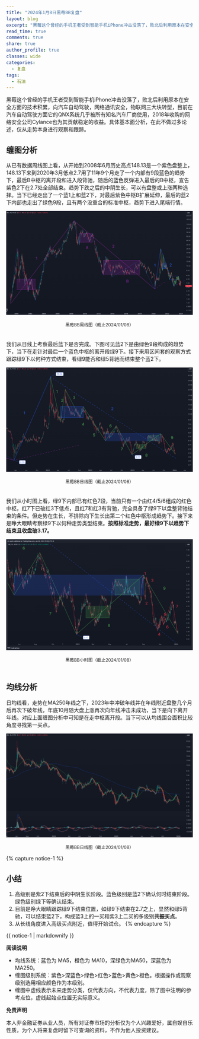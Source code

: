 ```yaml
---
title: "2024年1月8日黑莓BB复盘"
layout: blog
excerpt: "黑莓这个曾经的手机王者受到智能手机iPhone冲击没落了，败北后利用原本在安全方面的技术积累，向汽车自动驾驶，网络通讯安全，物联网三大块转型，目前在汽车自动驾驶方面它的QNX系统几乎被所有知名汽车厂商使用，2018年收购的网络安全公司Cylance也为其贡献稳定的收益。"
read_time: true
comments: true
share: true
author_profile: true
classes: wide
categories:
  - 复盘
tags:
  - 石油
---
```


黑莓这个曾经的手机王者受到智能手机iPhone冲击没落了，败北后利用原本在安全方面的技术积累，向汽车自动驾驶，网络通讯安全，物联网三大块转型，目前在汽车自动驾驶方面它的QNX系统几乎被所有知名汽车厂商使用，2018年收购的网络安全公司Cylance也为其贡献稳定的收益。具体基本面分析，在此不做过多论述，仅从走势本身进行观察和跟踪。

## 缠图分析

从已有数据周线图上看，从开始到2008年6月历史高点148.13是一个紫色盘整上，148.13下来到2020年3月低点2.7用了11年9个月走了一个内部有9段蓝色的趋势下，最后B中枢的离开段和进入段背驰，随后的蓝色反弹进入最后的B中枢，宣告紫色2下在2.7处全部结束。趋势下跌之后的中阴生长，可以有盘整或上涨两种选择。当下已经走出了一个蓝1上和蓝2下，对最后紫色中枢B扩展延伸，最后的蓝2下内部也走出了绿色9段，且有两个没重合的标准中枢，趋势下进入尾端行情。

![CL黑莓20240108](/assets/images/2024/2024-01-08-BB-week.png)
<small><center>黑莓BB周线图（截止2024/01/08）</center></small>　

我们从日线上考察最后蓝下是否完成。下图可见蓝2下是由绿色9段构成的趋势下，当下在走针对最后一个蓝色中枢的离开段绿9下。接下来用区间套的观察方式跟踪绿9下以何种方式结束，看绿9能否和绿5背驰而结束整个蓝2下。

![CL黑莓20240108](/assets/images/2024/2024-01-08-BB-day.png)
<small><center>黑莓BB日线图（截止2024/01/08）</center></small>　

我们从小时图上看，绿9下内部已有红色7段，当前只有一个由红4/5/6组成的红色中枢，红7下已破红3下低点，且红7和红3有背驰，完全具备了绿9下以盘整背驰结束的条件。但走势在生长，不排除向下生长出第二个红色中枢形成趋势下。接下来是睁大眼睛考察绿9下以何种走势类型结束。**按照标准走势，最好绿9下以趋势下结束且收盘破3.17。**

![CL黑莓20240108](/assets/images/2024/2024-01-08-BB-hour.png)
<small><center>黑莓BB小时图（截止2024/01/08）</center></small>　

## 均线分析

日均线看，走势在MA250年线之下，2023年中冲破年线并在年线附近盘整几个月后再次下破年线，年底10月随大盘上涨再次向年线冲击未成功，当下是向下离开年线。对应上面缠图分析中可知是在走中枢离开段。当下可以从均线围合面积比较角度寻找第一买点。

![CL黑莓20240108](/assets/images/2024/2024-01-08-BB-day-j.png)
<small><center>黑莓BB日线图（截止2024/01/08）</center></small>

{% capture notice-1 %}
## 小结
1. 高级别是紫2下结束后的中阴生长阶段。蓝色级别是蓝2下确认何时结束阶段。绿色级别绿下等确认结束。
2. 目前是睁大眼睛跟踪绿9下结束位置，如绿9下结束在2.7之上，显然和绿5背驰，可以结束蓝2下，构成蓝3上的一买和紫3上二买的多级别**共振买点**。
3. 从长线角度进入高级买点附近，值得开始试仓。
{% endcapture %}
<div class="notice">{{ notice-1 | markdownify }}</div>

**阅读说明**

* 均线系统：蓝色为 MA5，橙色为 MA10，深绿色为MA50，深蓝色为MA250。
* 缠图级别系统：紫色>深蓝色>绿色>红色>蓝色>黄色>橙色。根据操作或观察级别选用相应颜色作为本级别。
* 缠图中虚线表示未来走势分类，仅代表方向，不代表力度，除了图中注明的参考点位，虚线起始点位置无实际意义。

**免责声明** 

本人非金融证券从业人员，所有对证券市场的分析仅为个人兴趣爱好，属自娱自乐性质，为个人将来复盘时留下可查询的资料，不作为他人投资建议。

